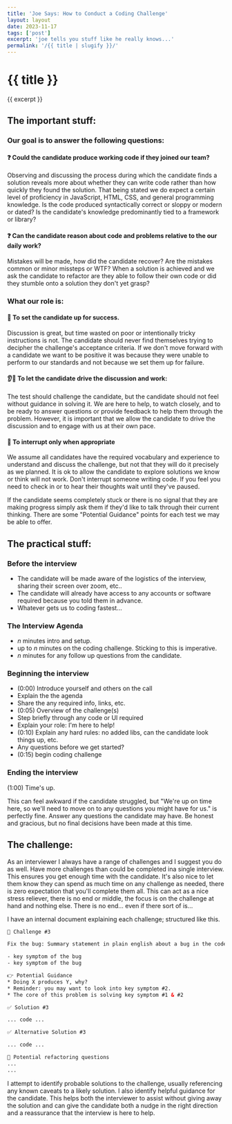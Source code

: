 ```yaml
---
title: 'Joe Says: How to Conduct a Coding Challenge'
layout: layout
date: 2023-11-17
tags: ['post']
excerpt: 'joe tells you stuff like he really knows...'
permalink: '/{{ title | slugify }}/'
---
```


<hgroup>
	<h1>{{ title }}</h1>
	<p>{{ excerpt }}</p>
</hgroup>

## The important stuff:

### Our goal is to answer the following questions:

#### ❓ Could the candidate produce working code if they joined our team?
Observing and discussing the process during which the candidate finds a solution reveals more about whether they can write code rather than how quickly they found the solution. That being stated we do expect a certain level of proficiency in JavaScript, HTML, CSS, and general programming knowledge. Is the code produced syntactically correct or sloppy or modern or dated? Is the candidate's knowledge predominantly tied to a framework or library?

#### ❓ Can the candidate reason about code and problems relative to the our daily work?
Mistakes will be made, how did the candidate recover? Are the mistakes common or minor missteps or WTF? When a solution is achieved and we ask the candidate to refactor are they able to follow their own code or did they stumble onto a solution they don't yet grasp?

### What our role is:

#### 🎯 To set the candidate up for success.
Discussion is great, but time wasted on poor or intentionally tricky instructions is not. The candidate should never find themselves trying to decipher the challenge's acceptance criteria. If we don't move forward with a candidate we want to be positive it was because they were unable to perform to our standards and not because we set them up for failure.

#### 👂👀 To let the candidate drive the discussion and work:
The test should challenge the candidate, but the candidate should not feel without guidance in solving it. We are here to help, to watch closely, and to be ready to answer questions or provide feedback to help them through the problem. However, it is important that we allow the candidate to drive the discussion and to engage with us at their own pace.

#### 🙋 To interrupt only when appropriate
We assume all candidates have the required vocabulary and experience to understand and discuss the challenge, but not that they will do it precisely as we planned. It is ok to allow the candidate to explore solutions we know or think will not work. Don't interrupt someone writing code. If you feel you need to check in or to hear their thoughts wait until they've paused.

If the candidate seems completely stuck or there is no signal that they are making progress simply ask them if they'd like to talk through their current thinking. There are some "Potential Guidance" points for each test we may be able to offer.

## The practical stuff:

### Before the interview
* The candidate will be made aware of the logistics of the interview, sharing their screen over zoom, etc..
* The candidate will already have access to any accounts or software required because you told them in advance.
* Whatever gets us to coding fastest...

### The Interview Agenda
* _n_ minutes intro and setup.
* up to _n_ minutes on the coding challenge. Sticking to this is imperative.
* _n_ minutes for any follow up questions from the candidate.

### Beginning the interview
* (0:00) Introduce yourself and others on the call
* Explain the the agenda
* Share the any required info, links, etc.
* (0:05) Overview of the challenge(s)
* Step briefly through any code or UI required
* Explain your role: I'm here to help!
* (0:10) Explain any hard rules: no added libs, can the candidate look things up, etc.
* Any questions before we get started?
* (0:15) begin coding challenge

### Ending the interview
(1:00) Time's up.

This can feel awkward if the candidate struggled, but "We're up on time here, so we'll need to move on to any questions you might have for us." is perfectly fine.
Answer any questions the candidate may have. Be honest and gracious, but no final decisions have been made at this time.


## The challenge:

As an interviewer I always have a range of challenges and I suggest you do as well.  Have more challenges than could be completed ina single interview.  This ensures you get enough time with the candidate.  It's also nice to let them know they can spend as much time on any challenge as needed, there is zero expectation that you'll complete them all.  This can act as a nice stress reliever, there is no end or middle, the focus is on the challenge at hand and nothing else.  There is no end... even if there sort of is...

I have an internal document explaining each challenge; structured like this.


```html
🤔 Challenge #3

Fix the bug: Summary statement in plain english about a bug in the code.

- key symptom of the bug
- key symptom of the bug

👉 Potential Guidance
* Doing X produces Y, why?
* Reminder: you may want to look into key symptom #2.
* The core of this problem is solving key symptom #1 & #2

✅ Solution #3

... code ...

✅ Alternative Solution #3

... code ...

🎯 Potential refactoring questions
...
...
```

I attempt to identify probable solutions to the challenge, usually referencing any known caveats to a likely solution.  I also identify helpful guidance for the candidate.  This helps both the interviewer to assist without giving away the solution and can give the candidate both a nudge in the right direction and a reassurance that the interview is here to help.
